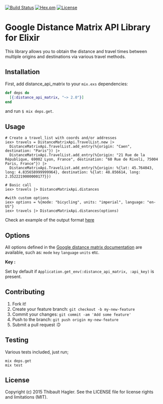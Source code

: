 [![Build Status](https://travis-ci.org/C404/distance-matrix-api.svg?branch=master)](https://travis-ci.org/C404/distance-matrix-api)
[![Hex.pm](https://img.shields.io/hexpm/v/distance_api_matrix.svg)](https://hex.pm/packages/distance_api_matrix)
[![License](http://img.shields.io/badge/license-MIT-brightgreen.svg)](http://opensource.org/licenses/MIT)
# Google Distance Matrix API Library for Elixir
This library allows you to obtain the distance and travel times between multiple origins and destinations via various travel methods.

## Installation

First, add distance_api_matrix to your `mix.exs` dependencies:

```elixir
def deps do
  [{:distance_api_matrix, "~> 2.0"}]
end
```
and run `$ mix deps.get`.

## Usage

```iex
# Create a travel_list with coords and/or addresses
iex> travels = DistanceMatrixApi.TravelList.new |>
  DistanceMatrixApi.TravelList.add_entry(%{origin: "Caen", destination: "Paris"}) |>
  DistanceMatrixApi.TravelList.add_entry(%{origin: "21 Rue de la République, 69002 Lyon, France", destination: "60 Rue de Rivoli, 75004 Paris, France"}) |>
  DistanceMatrixApi.TravelList.add_entry(%{origin: %{lat: 45.764043, long: 4.835658999999964}, destination: %{lat: 48.856614, long: 2.3522219000000177}})

# Basic call
iex> travels |> DistanceMatrixApi.distances

#with custom options
iex> options = %{mode: "bicycling", units: "imperial", language: "en-US"}
iex> travels |> DistanceMatrixApi.distances(options)
```

Check an example of the output format [here](https://maps.googleapis.com/maps/api/distancematrix/json?origins=Rue%20de%20Lappe,%20Paris%7CPlace%20de%20l%27Opera,%20Paris&destinations=Place%20de%20l%27Opera,%20Paris%7CPlace%20Gambetta,%20Paris&mode=bicycling&language=fr-FR)

## Options

All options defined in the [Google distance matrix documentation](https://developers.google.com/maps/documentation/distance-matrix/intro) are available, such as: `mode` `key` `language` `units` etc.

**Key :**

Set by default if `Application.get_env(:distance_api_matrix, :api_key)` is present.

## Contributing

1. Fork it!
2. Create your feature branch: `git checkout -b my-new-feature`
3. Commit your changes: `git commit -am 'Add some feature'`
4. Push to the branch: `git push origin my-new-feature`
5. Submit a pull request :D

## Testing

Various tests included, just run;

    mix deps.get
    mix test

## License

Copyright (c) 2015 Thibault Hagler. See the LICENSE file for license rights and limitations (MIT).
